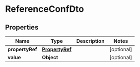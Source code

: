 

# ReferenceConfDto


## Properties

| Name | Type | Description | Notes |
|------------ | ------------- | ------------- | -------------|
|**propertyRef** | [**PropertyRef**](PropertyRef.md) |  |  [optional] |
|**value** | **Object** |  |  [optional] |



